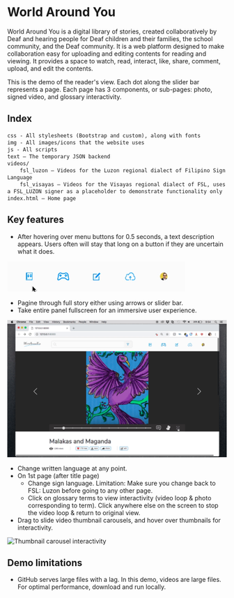 
# World Around You

World Around You is a digital library of stories, created collaboratively by Deaf and hearing people for Deaf children and their families, the school community, and the Deaf community. It is a web platform designed to make collaboration easy for uploading and editing contents for reading and viewing. It provides a space to watch, read, interact, like, share, comment, upload, and edit the contents. 

This is the demo of the reader's view. Each dot along the slider bar represents a page. Each page has 3 components, or sub-pages: photo, signed video, and glossary interactivity. 

## Index

```
css - All stylesheets (Bootstrap and custom), along with fonts
img - All images/icons that the website uses
js - All scripts
text — The temporary JSON backend
videos/
    fsl_luzon — Videos for the Luzon regional dialect of Filipino Sign Language
    fsl_visayas — Videos for the Visayas regional dialect of FSL, uses a FSL_LUZON signer as a placeholder to demonstrate functionality only
index.html — Home page
```

## Key features

- After hovering over menu buttons for 0.5 seconds, a text description appears. Users often will stay that long on a button if they are uncertain what it does.

![Menu buttons interactivity](readme_gifs/menu_buttons.gif)

- Pagine through full story either using arrows or slider bar.
- Take entire panel fullscreen for an immersive user experience.

![Fullscreen interactivity](readme_gifs/fullscreen.gif)

- Change written language at any point.
- On 1st page (after title page)
    - Change sign language. Limitation: Make sure you change back to FSL: Luzon before going to any other page. 
    - Click on glossary terms to view interactivity (video loop & photo corresponding to term). Click anywhere else on the screen to stop the video loop & return to original view. 
- Drag to slide video thumbnail carousels, and hover over thumbnails for interactivity. 

![Thumbnail carousel interactivity](readme_gifs/carousel.gif) 

## Demo limitations

- GitHub serves large files with a lag. In this demo, videos are large files. For optimal performance, download and run locally. 


